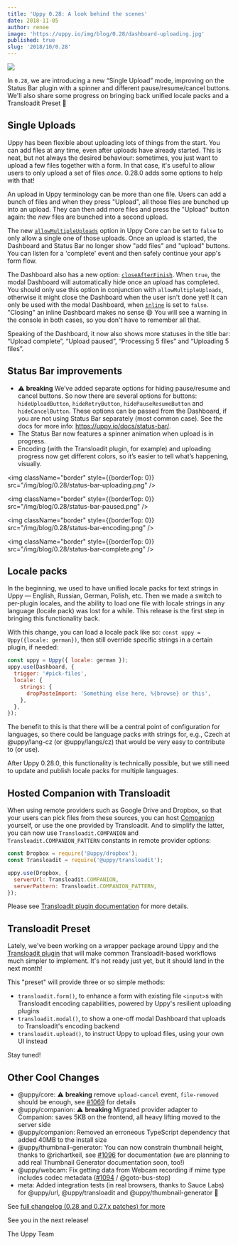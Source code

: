 ```yaml
---
title: 'Uppy 0.28: A look behind the scenes'
date: 2018-11-05
author: renee
image: 'https://uppy.io/img/blog/0.28/dashboard-uploading.jpg'
published: true
slug: '2018/10/0.28'
---
```


<img className="border" src="/img/blog/0.28/dashboard-uploading.jpg" />

In `0.28`, we are introducing a new “Single Upload” mode, improving on the
Status Bar plugin with a spinner and different pause/resume/cancel buttons.
We'll also share some progress on bringing back unified locale packs and a
Transloadit Preset 🍁

<!--truncate-->

## Single Uploads

Uppy has been flexible about uploading lots of things from the start. You can
add files at any time, even after uploads have already started. This is neat,
but not always the desired behaviour: sometimes, you just want to upload a few
files together with a form. In that case, it's useful to allow users to only
upload a set of files _once_. 0.28.0 adds some options to help with that!

An upload in Uppy terminology can be more than one file. Users can add a bunch
of files and when they press "Upload", all those files are bunched up into an
upload. They can then add more files and press the "Upload" button again: the
_new_ files are bunched into a second upload.

The new
[`allowMultipleUploads`](https://uppy.io/docs/uppy/#allowMultipleUploads-true)
option in Uppy Core can be set to `false` to only allow a single one of those
uploads. Once an upload is started, the Dashboard and Status Bar no longer show
"add files" and "upload" buttons. You can listen for a 'complete' event and then
safely continue your app's form flow.

The Dashboard also has a new option:
[`closeAfterFinish`](https://uppy.io/docs/dashboard/#closeAfterFinish-false).
When `true`, the modal Dashboard will automatically hide once an upload has
completed. You should only use this option in conjunction with
`allowMultipleUploads`, otherwise it might close the Dashboard when the user
isn't done yet! It can only be used with the modal Dashboard, when
[`inline`](https://uppy.io/docs/dashboard/#inline-false) is set to `false`.
"Closing" an inline Dashboard makes no sense :smile: You will see a warning in
the console in both cases, so you don't have to remember all that.

Speaking of the Dashboard, it now also shows more statuses in the title bar:
“Upload complete”, “Upload paused”, “Processing 5 files” and “Uploading 5
files”.

## Status Bar improvements

- ⚠️ **breaking** We’ve added separate options for hiding pause/resume and
  cancel buttons. So now there are several options for buttons:
  `hideUploadButton`, `hideRetryButton`, `hidePauseResumeButton` and
  `hideCancelButton`. These options can be passed from the Dashboard, if you are
  not using Status Bar separately (most common case). See the docs for more
  info: <https://uppy.io/docs/status-bar/>.
- The Status Bar now features a spinner animation when upload is in progress.
- Encoding (with the Transloadit plugin, for example) and uploading progress now
  get different colors, so it’s easier to tell what’s happening, visually.

<img className="border" style={{borderTop: 0}}
src="/img/blog/0.28/status-bar-uploading.png" />

<img className="border" style={{borderTop: 0}}
src="/img/blog/0.28/status-bar-paused.png" />

<img className="border" style={{borderTop: 0}}
src="/img/blog/0.28/status-bar-encoding.png" />

<img className="border" style={{borderTop: 0}}
src="/img/blog/0.28/status-bar-complete.png" />

## Locale packs

In the beginning, we used to have unified locale packs for text strings in Uppy
— English, Russian, German, Polish, etc. Then we made a switch to per-plugin
locales, and the ability to load one file with locale strings in any language
(locale pack) was lost for a while. This release is the first step in bringing
this functionality back.

With this change, you can load a locale pack like so:
`const uppy = Uppy({locale: german})`, then still override specific strings in a
certain plugin, if needed:

```js
const uppy = Uppy({ locale: german });
uppy.use(Dashboard, {
  trigger: '#pick-files',
  locale: {
    strings: {
      dropPasteImport: 'Something else here, %{browse} or this',
    },
  },
});
```

The benefit to this is that there will be a central point of configuration for
languages, so there could be language packs with strings for, e.g., Czech at
@uppy/lang-cz (or @uppy/langs/cz) that would be very easy to contribute to (or
use).

After Uppy 0.28.0, this functionality is technically possible, but we still need
to update and publish locale packs for multiple languages.

## Hosted Companion with Transloadit

When using remote providers such as Google Drive and Dropbox, so that your users
can pick files from these sources, you can host
[Companion](https://uppy.io/docs/companion/) yourself, or use the one provided
by Transloadit. And to simplify the latter, you can now use
`Transloadit.COMPANION` and `Transloadit.COMPANION_PATTERN` constants in remote
provider options:

```js
const Dropbox = require('@uppy/dropbox');
const Transloadit = require('@uppy/transloadit');

uppy.use(Dropbox, {
  serverUrl: Transloadit.COMPANION,
  serverPattern: Transloadit.COMPANION_PATTERN,
});
```

Please see [Transloadit plugin documentation](https://uppy.io/docs/transloadit/)
for more details.

## Transloadit Preset

Lately, we've been working on a wrapper package around Uppy and the
[Transloadit plugin](https://uppy.io/docs/transloadit/) that will make common
Transloadit-based workflows much simpler to implement. It's not ready just yet,
but it should land in the next month!

This "preset" will provide three or so simple methods:

- `transloadit.form()`, to enhance a form with existing file `<input>`s with
  Transloadit encoding capabilities, powered by Uppy's resilient uploading
  plugins
- `transloadit.modal()`, to show a one-off modal Dashboard that uploads to
  Transloadit's encoding backend
- `transloadit.upload()`, to instruct Uppy to upload files, using your own UI
  instead

Stay tuned!

## Other Cool Changes

- @uppy/core: ⚠️ **breaking** remove `upload-cancel` event, `file-removed`
  should be enough, see [#1069](https://github.com/transloadit/uppy/pull/1069)
  for details
- @uppy/companion: ⚠️ **breaking** Migrated provider adapter to Companion: saves
  5KB on the frontend, all heavy lifting moved to the server side
- @uppy/companion: Removed an erroneous TypeScript dependency that added 40MB to
  the install size
- @uppy/thumbnail-generator: You can now constrain thumbnail height, thanks to
  @richartkeil, see [#1096](https://github.com/transloadit/uppy/pull/1096) for
  documentation (we are planning to add real Thumbnail Generator documentation
  soon, too!)
- @uppy/webcam: Fix getting data from Webcam recording if mime type includes
  codec metadata ([#1094](https://github.com/transloadit/uppy/pull/1094) /
  @goto-bus-stop)
- meta: Added integration tests (in real browsers, thanks to Sauce Labs) for
  @uppy/url, @uppy/transloadit and @uppy/thumbnail-generator 🚀

See
[full changelog (0.28 and 0.27.x patches) for more](https://github.com/transloadit/uppy/blob/master/CHANGELOG.md#0280)

See you in the next release!

The Uppy Team
